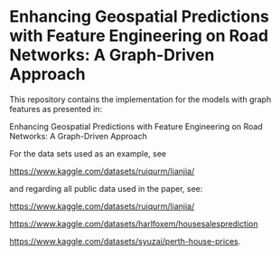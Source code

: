 # Enhancing Geospatial Predictions with Feature Engineering on Road Networks: A Graph-Driven Approach

This repository contains the implementation for the models with graph features as presented in:

Enhancing Geospatial Predictions with Feature Engineering on Road Networks: A Graph-Driven Approach

For the data sets used as an example, see

https://www.kaggle.com/datasets/ruiqurm/lianjia/

and regarding all public data used in the paper, see: 

https://www.kaggle.com/datasets/ruiqurm/lianjia/

https://www.kaggle.com/datasets/harlfoxem/housesalesprediction

https://www.kaggle.com/datasets/syuzai/perth-house-prices.
